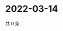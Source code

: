 # 2022-03-14

共 0 条

<!-- BEGIN WEIBO -->
<!-- 最后更新时间 Mon Mar 14 2022 14:19:32 GMT+0800 (China Standard Time) -->

<!-- END WEIBO -->
